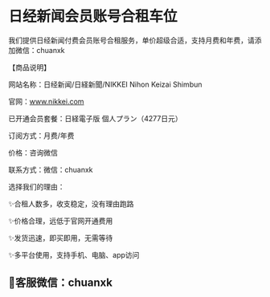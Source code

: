 # 日经新闻会员账号合租车位

我们提供日经新闻付费会员账号合租服务，单价超级合适，支持月费和年费，请添加微信：chuanxk

【商品说明】

网站名称：日经新闻/日経新聞/NIKKEI Nihon Keizai Shimbun

官网：www.nikkei.com

已开通会员套餐：日経電子版 個人プラン（4277日元）

订阅方式：月费/年费

价格：咨询微信

联系方式：微信：chuanxk

选择我们的理由：

✨合租人数多，收支稳定，没有理由跑路

✨价格合理，远低于官网开通费用

✨发货迅速，即买即用，无需等待

✨多平台使用，支持手机、电脑、app访问


## 🎉客服微信：chuanxk
